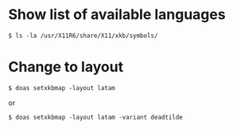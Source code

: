 # Show list of available languages
```shell
$ ls -la /usr/X11R6/share/X11/xkb/symbols/
```

# Change to layout
```shell
$ doas setxkbmap -layout latam
```

or
```shell
$ doas setxkbmap -layout latam -variant deadtilde
```
